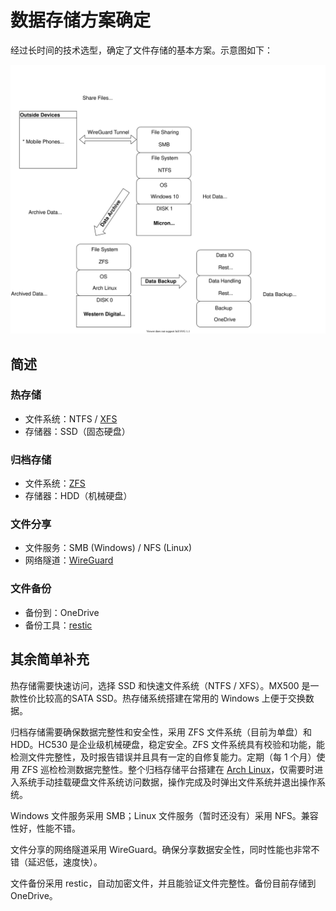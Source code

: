 # 数据存储方案确定

经过长时间的技术选型，确定了文件存储的基本方案。示意图如下：

![data-storage](https://github.com/neteroster/blog/blob/main/neter-storage.svg)


## 简述

### 热存储

* 文件系统：NTFS / [XFS](https://xfs.org/)
* 存储器：SSD（固态硬盘）

### 归档存储

* 文件系统：[ZFS](https://openzfs.org/)
* 存储器：HDD（机械硬盘）

### 文件分享

* 文件服务：SMB (Windows) / NFS (Linux)
* 网络隧道：[WireGuard](https://www.wireguard.com/)

### 文件备份

* 备份到：OneDrive
* 备份工具：[restic](https://restic.net/)

## 其余简单补充

热存储需要快速访问，选择 SSD 和快速文件系统（NTFS / XFS）。MX500 是一款性价比较高的SATA SSD。热存储系统搭建在常用的 Windows 上便于交换数据。

归档存储需要确保数据完整性和安全性，采用 ZFS 文件系统（目前为单盘）和 HDD。HC530 是企业级机械硬盘，稳定安全。ZFS 文件系统具有校验和功能，能检测文件完整性，及时报告错误并且具有一定的自修复能力。定期（每 1 个月）使用 ZFS 巡检检测数据完整性。整个归档存储平台搭建在 [Arch Linux](https://www.archlinux.org/)，仅需要时进入系统手动挂载硬盘文件系统访问数据，操作完成及时弹出文件系统并退出操作系统。

Windows 文件服务采用 SMB；Linux 文件服务（暂时还没有）采用 NFS。兼容性好，性能不错。

文件分享的网络隧道采用 WireGuard。确保分享数据安全性，同时性能也非常不错（延迟低，速度快）。

文件备份采用 restic，自动加密文件，并且能验证文件完整性。备份目前存储到 OneDrive。
